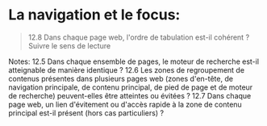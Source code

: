 <!-- .slide: -->

# La navigation et le focus:

> 12.8 Dans chaque page web, l'ordre de tabulation est-il cohérent ?
Suivre le sens de lecture

Notes:
12.5 Dans chaque ensemble de pages, le moteur de recherche est-il atteignable de manière identique ?
12.6 Les zones de regroupement de contenus présentes dans plusieurs pages web (zones d'en-tête, de navigation principale, de contenu principal, de pied de page et de moteur de recherche) peuvent-elles être atteintes ou évitées ?
12.7 Dans chaque page web, un lien d'évitement ou d'accès rapide à la zone de contenu principal est-il présent (hors cas particuliers) ?
